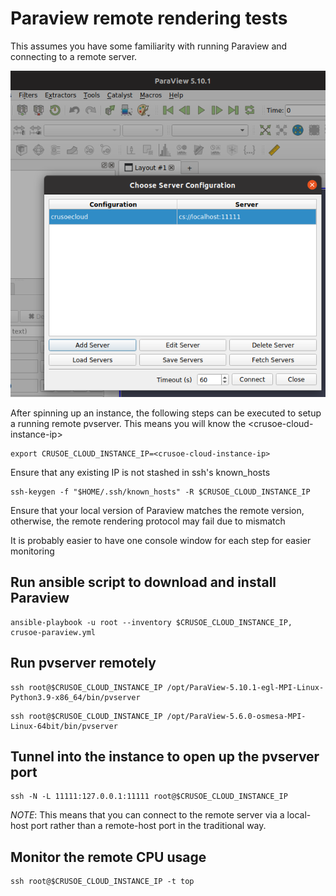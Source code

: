 # Paraview remote rendering tests

This assumes you have some familiarity with running Paraview and connecting to a remote server.

![Paraview Server Configuration](images/ParaviewServerConfiguration.png)

After spinning up an instance, the following steps can be executed to setup a running remote pvserver. This means you will know the \<crusoe-cloud-instance-ip\>

```
export CRUSOE_CLOUD_INSTANCE_IP=<crusoe-cloud-instance-ip>
```

Ensure that any existing IP is not stashed in ssh's known_hosts
```
ssh-keygen -f "$HOME/.ssh/known_hosts" -R $CRUSOE_CLOUD_INSTANCE_IP
```

Ensure that your local version of Paraview matches the remote version, otherwise, the remote rendering protocol may fail due to mismatch

It is probably easier to have one console window for each step for easier monitoring

## Run ansible script to download and install Paraview

```
ansible-playbook -u root --inventory $CRUSOE_CLOUD_INSTANCE_IP, crusoe-paraview.yml
```

## Run pvserver remotely
```
ssh root@$CRUSOE_CLOUD_INSTANCE_IP /opt/ParaView-5.10.1-egl-MPI-Linux-Python3.9-x86_64/bin/pvserver
```
```
ssh root@$CRUSOE_CLOUD_INSTANCE_IP /opt/ParaView-5.6.0-osmesa-MPI-Linux-64bit/bin/pvserver
```

## Tunnel into the instance to open up the pvserver port
```
ssh -N -L 11111:127.0.0.1:11111 root@$CRUSOE_CLOUD_INSTANCE_IP
```
*NOTE*: This means that you can connect to the remote server via a local-host port rather than a remote-host port in the traditional way.

## Monitor the remote CPU usage
```
ssh root@$CRUSOE_CLOUD_INSTANCE_IP -t top
```
